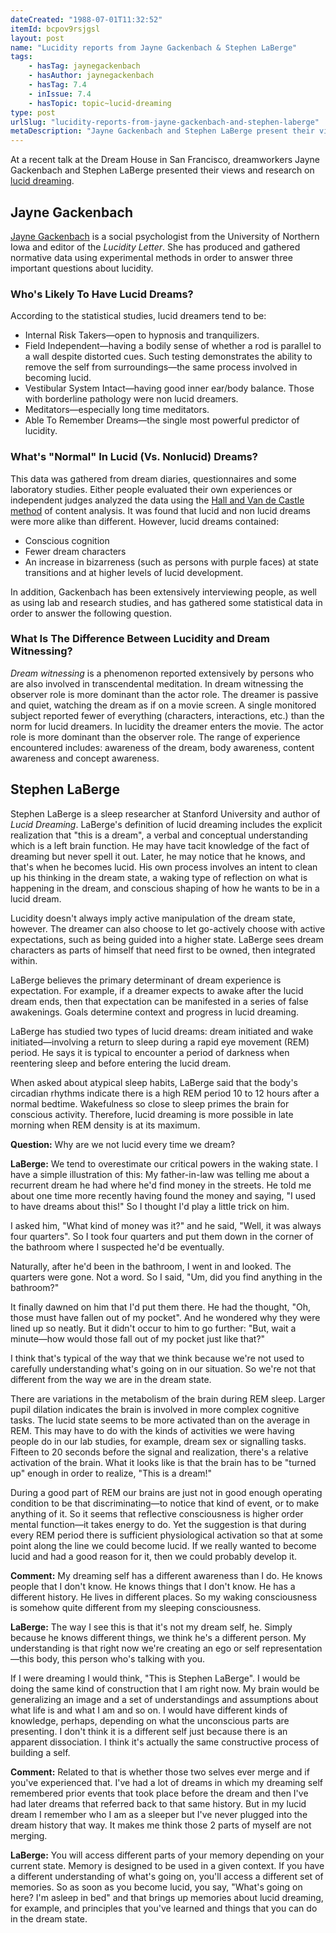 ```yaml
---
dateCreated: "1988-07-01T11:32:52"
itemId: bcpov9rsjgsl
layout: post
name: "Lucidity reports from Jayne Gackenbach & Stephen LaBerge"
tags:
    - hasTag: jaynegackenbach
    - hasAuthor: jaynegackenbach
    - hasTag: 7.4
    - inIssue: 7.4
    - hasTopic: topic~lucid-dreaming
type: post
urlSlug: "lucidity-reports-from-jayne-gackenbach-and-stephen-laberge"
metaDescription: "Jayne Gackenbach and Stephen LaBerge present their views and research on lucid dreaming. Gackenbach has produced and gathered normative data using experimental methods to answer three important questions about lucidity. LaBerge believes the primary determinant of dream experience is expectation."
---
```


At a recent talk at the Dream House in San Francisco, dreamworkers Jayne Gackenbach and Stephen LaBerge presented their views and research on [lucid dreaming](../topic~lucid-dreaming).

## Jayne Gackenbach

[Jayne Gackenbach](../@jaynegackenbach) is a social psychologist from the University of Northern Iowa and editor of the _Lucidity Letter_. She has produced and gathered normative data using experimental methods in order to answer three important questions about lucidity.

### Who's Likely To Have Lucid Dreams?

According to the statistical studies, lucid dreamers tend to be:

-   Internal Risk Takers—open to hypnosis and tranquilizers.
-   Field Independent—having a bodily sense of whether a rod is parallel to a wall despite distorted cues. Such testing demonstrates the ability to remove the self from surroundings—the same process involved in becoming lucid.
-   Vestibular System Intact—having good inner ear/body balance. Those with borderline pathology were non lucid dreamers.
-   Meditators—especially long time meditators.
-   Able To Remember Dreams—the single most powerful predictor of lucidity.

### What's "Normal" In Lucid (Vs. Nonlucid) Dreams?

This data was gathered from dream diaries, questionnaires and some laboratory studies. Either people evaluated their own experiences or independent judges analyzed the data using the [Hall and Van de Castle method](https://dreams.ucsc.edu/Library/fmid2.html) of content analysis. It was found that lucid and non lucid dreams were more alike than different. However, lucid dreams contained:

-   Conscious cognition
-   Fewer dream characters
-   An increase in bizarreness (such as persons with purple faces) at state transitions and at higher levels of lucid development.

In addition, Gackenbach has been extensively interviewing people, as well as using lab and research studies, and has gathered some statistical data in order to answer the following question.

### What Is The Difference Between Lucidity and Dream Witnessing?

_Dream witnessing_ is a phenomenon reported extensively by persons who are also involved in transcendental meditation. In dream witnessing the observer role is more dominant than the actor role. The dreamer is passive and quiet, watching the dream as if on a movie screen. A single monitored subject reported fewer of everything (characters, interactions, etc.) than the norm for lucid dreamers. In lucidity the dreamer enters the movie. The actor role is more dominant than the observer role. The range of experience encountered includes: awareness of the dream, body awareness, content awareness and concept awareness.

## Stephen LaBerge

Stephen LaBerge is a sleep researcher at Stanford University and author of _Lucid Dreaming_. LaBerge's definition of lucid dreaming includes the explicit realization that "this is a dream", a verbal and conceptual understanding which is a left brain function. He may have tacit knowledge of the fact of dreaming but never spell it out. Later, he may notice that he knows, and that's when he becomes lucid. His own process involves an intent to clean up his thinking in the dream state, a waking type of reflection on what is happening in the dream, and conscious shaping of how he wants to be in a lucid dream.

Lucidity doesn't always imply active manipulation of the dream state, however. The dreamer can also choose to let go-actively choose with active expectations, such as being guided into a higher state. LaBerge sees dream characters as parts of himself that need first to be owned, then integrated within.

LaBerge believes the primary determinant of dream experience is expectation. For example, if a dreamer expects to awake after the lucid dream ends, then that expectation can be manifested in a series of false awakenings. Goals determine context and progress in lucid dreaming.

LaBerge has studied two types of lucid dreams: dream initiated and wake initiated—involving a return to sleep during a rapid eye movement (REM) period. He says it is typical to encounter a period of darkness when reentering sleep and before entering the lucid dream.

When asked about atypical sleep habits, LaBerge said that the body's circadian rhythms indicate there is a high REM period 10 to 12 hours after a normal bedtime. Wakefulness so close to sleep primes the brain for conscious activity. Therefore, lucid dreaming is more possible in late morning when REM density is at its maximum.

**Question:** Why are we not lucid every time we dream?

**LaBerge:** We tend to overestimate our critical powers in the waking state. I have a simple illustration of this: My father-in-law was telling me about a recurrent dream he had where he'd find money in the streets. He told me about one time more recently having found the money and saying, "I used to have dreams about this!" So I thought I'd play a little trick on him.

I asked him, "What kind of money was it?" and he said, "Well, it was always four quarters". So I took four quarters and put them down in the corner of the bathroom where I suspected he'd be eventually.

Naturally, after he'd been in the bathroom, I went in and looked. The quarters were gone. Not a word. So I said, "Um, did you find anything in the bathroom?"

It finally dawned on him that I'd put them there. He had the thought, "Oh, those must have fallen out of my pocket". And he wondered why they were lined up so neatly. But it didn't occur to him to go further: "But, wait a minute—how would those fall out of my pocket just like that?"

I think that's typical of the way that we think because we're not used to carefully understanding what's going on in our situation. So we're not that different from the way we are in the dream state.

There are variations in the metabolism of the brain during REM sleep. Larger pupil dilation indicates the brain is involved in more complex cognitive tasks. The lucid state seems to be more activated than on the average in REM. This may have to do with the kinds of activities we were having people do in our lab studies, for example, dream sex or signalling tasks. Fifteen to 20 seconds before the signal and realization, there's a relative activation of the brain. What it looks like is that the brain has to be "turned up" enough in order to realize, "This is a dream!"

During a good part of REM our brains are just not in good enough operating condition to be that discriminating—to notice that kind of event, or to make anything of it. So it seems that reflective consciousness is higher order mental function—it takes energy to do. Yet the suggestion is that during every REM period there is sufficient physiological activation so that at some point along the line we could become lucid. If we really wanted to become lucid and had a good reason for it, then we could probably develop it.

**Comment:** My dreaming self has a different awareness than I do. He knows people that I don't know. He knows things that I don't know. He has a different history. He lives in different places. So my waking consciousness is somehow quite different from my sleeping consciousness.

**LaBerge:** The way I see this is that it's not my dream self, he. Simply because he knows different things, we think he's a different person. My understanding is that right now we're creating an ego or self representation—this body, this person who's talking with you.

If I were dreaming I would think, "This is Stephen LaBerge". I would be doing the same kind of construction that I am right now. My brain would be generalizing an image and a set of understandings and assumptions about what life is and what I am and so on. I would have different kinds of knowledge, perhaps, depending on what the unconscious parts are presenting. I don't think it is a different self just because there is an apparent dissociation. I think it's actually the same constructive process of building a self.

**Comment:** Related to that is whether those two selves ever merge and if you've experienced that. I've had a lot of dreams in which my dreaming self remembered prior events that took place before the dream and then I've had later dreams that referred back to that same history. But in my lucid dream I remember who I am as a sleeper but I've never plugged into the dream history that way. It makes me think those 2 parts of myself are not merging.

**LaBerge:** You will access different parts of your memory depending on your current state. Memory is designed to be used in a given context. If you have a different understanding of what's going on, you'll access a different set of memories. So as soon as you become lucid, you say, "What's going on here? I'm asleep in bed" and that brings up memories about lucid dreaming, for example, and principles that you've learned and things that you can do in the dream state.
